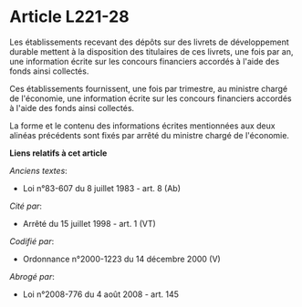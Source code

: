 # Article L221-28

Les établissements recevant des dépôts sur des livrets de développement durable mettent à la disposition des titulaires de
ces livrets, une fois par an, une information écrite sur les concours financiers accordés à l'aide des fonds ainsi collectés.

Ces établissements fournissent, une fois par trimestre, au ministre chargé de l'économie, une information écrite sur les
concours financiers accordés à l'aide des fonds ainsi collectés.

La forme et le contenu des informations écrites mentionnées aux deux alinéas précédents sont fixés par arrêté du ministre
chargé de l'économie.

**Liens relatifs à cet article**

_Anciens textes_:

  - Loi n°83-607 du 8 juillet 1983 - art. 8 (Ab)

_Cité par_:

  - Arrêté du 15 juillet 1998 - art. 1 (VT)

_Codifié par_:

  - Ordonnance n°2000-1223 du 14 décembre 2000 (V)

_Abrogé par_:

  - Loi n°2008-776 du 4 août 2008 - art. 145
